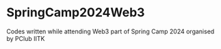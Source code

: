 # SpringCamp2024Web3
Codes written while attending Web3 part of Spring Camp 2024 organised by PClub IITK
